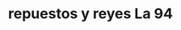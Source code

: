 ---
title: "repuestos y reyes La 94"
url: /bogota-d-c/repuestos-y-reyes-la-94/
shop: piezas de automóviles
---